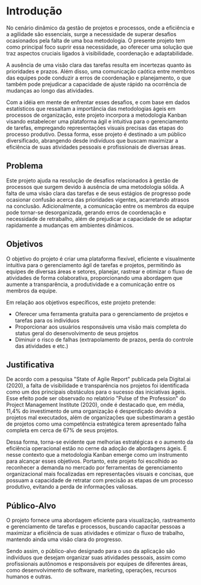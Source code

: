 # Introdução

No cenário dinâmico da gestão de projetos e processos, onde a eficiência e a agilidade são essenciais, surge a necessidade de superar desafios ocasionados pela falta de uma boa metodologia. O presente projeto tem como principal foco suprir essa necessidade, ao oferecer uma solução que traz aspectos cruciais ligados à visibilidade, coordenação e adaptabilidade.

A ausência de uma visão clara das tarefas resulta em incertezas quanto às prioridades e prazos. Além disso, uma comunicação caótica entre membros das equipes pode conduzir a erros de coordenação e planejamento, o que também pode prejudicar a capacidade de ajuste rápido na ocorrência de mudanças ao longo das atividades.

Com a idéia em mente de enfrentar esses desafios, e com base em dados estatísticos que ressaltam a importância das metodologias ágeis em processos de organização, este projeto incorpora a metodologia Kanban visando estabelecer uma plataforma ágil e intuitiva para o gerenciamento de tarefas, empregando representações visuais precisas das etapas do processo produtivo. Dessa forma, esse projeto é destinado a um público diversificado, abrangendo desde indivíduos que buscam maximizar a eficiência de suas atividades pessoais e profissionais de diversas áreas.

## Problema

Este projeto ajuda na resolução de desafios relacionados à gestão de processos que surgem devido à ausência de uma metodologia sólida. A falta de uma visão clara das tarefas e de seus estágios de progresso pode ocasionar confusão acerca das prioridades vigentes, acarretando atrasos na conclusão. Adicionalmente, a comunicação entre os membros da equipe pode tornar-se desorganizada, gerando erros de coordenação e necessidade de retrabalho, além de prejudicar a capacidade de se adaptar rapidamente a mudanças em ambientes dinâmicos.

## Objetivos

O objetivo do projeto é criar uma plataforma flexível, eficiente e visualmente intuitiva para o gerenciamento ágil de tarefas e projetos, permitindo às equipes de diversas áreas e setores, planejar, rastrear e otimizar o fluxo de atividades de forma colaborativa, proporcionando uma abordagem que aumente a transparência, a produtividade e a comunicação entre os membros da equipe.

Em relação aos objetivos específicos, este projeto pretende:

* Oferecer uma ferramenta gratuita para o gerenciamento de projetos e tarefas  para os indivíduos
* Proporcionar aos usuários responsáveis uma visão mais completa do status geral do desenvolvimento de seus projetos
* Diminuir o risco de falhas (extrapolamento de prazos, perda do controle das atividades e etc.)

## Justificativa

De acordo com a pesquisa "State of Agile Report" publicada pela Digital.ai (2020), a falta de visibilidade e transparência nos projetos foi identificada como um dos principais obstáculos para o sucesso das iniciativas ágeis. Esse efeito pode ser observado no relatório "Pulse of the Profession" do Project Management Institute (2020), onde é destacado que, em média, 11,4% do investimento de uma organização é desperdiçado devido a projetos mal executados, além de organizações que subestimaram a gestão de projetos como uma competência estratégica terem apresentado falha completa em cerca de 67% de seus projetos.

Dessa forma, torna-se evidente que melhorias estratégicas e o aumento da eficiência operacional estão no cerne da adoção de abordagens ágeis. É nesse contexto que a metodologia Kanban emerge como um instrumento para alcançar esses objetivos. Portanto, este projeto foi escolhido ao reconhecer a demanda no mercado por ferramentas de gerenciamento organizacional mais focalizadas em representações visuais e concisas, que possuam a capacidade de retratar com precisão as etapas de um processo produtivo, evitando a perda de informações valiosas.

## Público-Alvo

O projeto fornece uma abordagem eficiente para visualização, rastreamento e gerenciamento de tarefas e processos, buscando capacitar pessoas a maximizar a eficiência de suas atividades e otimizar o fluxo de trabalho, mantendo ainda uma visão clara do progresso.

Sendo assim, o público-alvo designado para o uso da aplicação são indivíduos que desejam organizar suas atividades pessoais, assim como profissionais autônomos e responsáveis por equipes de diferentes áreas, como desenvolvimento de software, marketing, operações, recursos humanos e outras.
